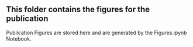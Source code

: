 ## This folder contains the figures for the publication 

Publication Figures are stored here and are generated by the Figures.ipynb Notebook. 